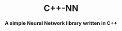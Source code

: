 <h1 align="center">C++-NN</h1>
<h3 align="center">A simple Neural Network library written in C++</h3>
